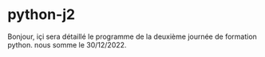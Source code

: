 # python-j2
 Bonjour, içi sera détaillé le programme de la deuxième journée de formation python.
 nous somme le 30/12/2022.